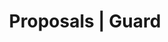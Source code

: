 ---
title: Proposals | Guard
menu:
  product_guard_{{ .version }}:
    identifier: proposals
    name: Proposals
    weight: 40
menu_name: product_guard_{{ .version }}
---